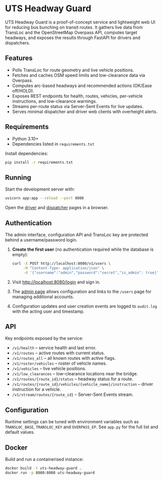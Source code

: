 # UTS Headway Guard

UTS Headway Guard is a proof-of-concept service and lightweight web UI for reducing bus bunching on transit routes.
It gathers live data from TransLoc and the OpenStreetMap Overpass API, computes target headways, and exposes the results through FastAPI for drivers and dispatchers.

## Features
- Polls TransLoc for route geometry and live vehicle positions.
- Fetches and caches OSM speed limits and low-clearance data via Overpass.
- Computes arc-based headways and recommended actions (OK/Ease off/HOLD).
- Exposes REST endpoints for health, routes, vehicles, per-vehicle instructions, and low-clearance warnings.
- Streams per-route status via Server-Sent Events for live updates.
- Serves minimal dispatcher and driver web clients with overheight alerts.

## Requirements
- Python 3.10+
- Dependencies listed in `requirements.txt`

Install dependencies:
```bash
pip install -r requirements.txt
```

## Running
Start the development server with:
```bash
uvicorn app:app --reload --port 8080
```

Open the [driver](http://localhost:8080/driver) and [dispatcher](http://localhost:8080/dispatcher) pages in a browser.

## Authentication
The admin interface, configuration API and TransLoc key are protected behind a username/password login.

1. **Create the first user** (no authentication required while the database is empty):

   ```bash
   curl -X POST http://localhost:8080/v1/users \
        -H "Content-Type: application/json" \
        -d '{"username":"admin","password":"secret","is_admin": true}'
   ```

2. Visit [http://localhost:8080/login](http://localhost:8080/login) and sign in.
3. The [admin page](http://localhost:8080/admin) allows configuration and links to the `/users` page for managing additional accounts.
4. Configuration updates and user creation events are logged to `audit.log` with the acting user and timestamp.

## API

Key endpoints exposed by the service:
- `/v1/health` – service health and last error.
- `/v1/routes` – active routes with current status.
- `/v1/routes_all` – all known routes with active flags.
- `/v1/roster/vehicles` – roster of vehicle names.
- `/v1/vehicles` – live vehicle positions.
- `/v1/low_clearances` – low-clearance locations near the bridge.
- `/v1/routes/{route_id}/status` – headway status for a route.
- `/v1/routes/{route_id}/vehicles/{vehicle_name}/instruction` – driver instruction for a vehicle.
- `/v1/stream/routes/{route_id}` – Server-Sent Events stream.

## Configuration
Runtime settings can be tuned with environment variables such as `TRANSLOC_BASE`, `TRANSLOC_KEY` and `OVERPASS_EP`.
See `app.py` for the full list and default values.

## Docker
Build and run a containerised instance:
```bash
docker build -t uts-headway-guard .
docker run -p 8080:8080 uts-headway-guard
```

